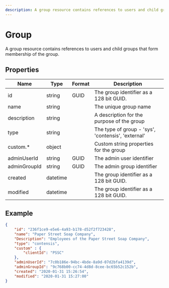 ```yaml
---
description: A group resource contains references to users and child groups that form membership of the group.
---
```

# Group

A group resource contains references to users and child groups that form membership of the group.

## Properties

| Name         | Type     | Format | Description                                        |
|--------------|----------|--------|----------------------------------------------------|
| id | string | GUID | The group identifier as a 128 bit GUID. |
| name         | string   |        | The unique group name                              |
| description  | string   |        | A description for the purpose of the group         |
| type         | string   |        | The type of group - 'sys', 'contensis', 'external' |
| custom.*     | object   |        | Custom string properties for the group             |
| adminUserId  | string   | GUID   | The admin user identifier                          |
| adminGroupId | string   | GUID   | The admin group identifier                         |
| created  | datetime |        | The group identifier as a 128 bit GUID.            |
| modified | datetime |        | The group identifier as a 128 bit GUID.            |

## Example

```json
{
    "id": "236f1ce9-e5e6-4a93-b178-d52f2f723428",
    "name": "Paper Street Soap Company",
    "Description": "Employees of the Paper Street Soap Company", 
    "type": "contensis",
    "custom" : {
        "clientId": "PSSC"
    },
    "adminUserId": "7c0b186e-94bc-4bde-8a9d-07d2bfa4139d",
    "adminGroupId": "9c768b00-cc74-4d8d-8cee-bc65b52c152b",
    "created": "2020-01-31 15:26:54",
    "modified": "2020-01-31 15:27:00"    
}
```